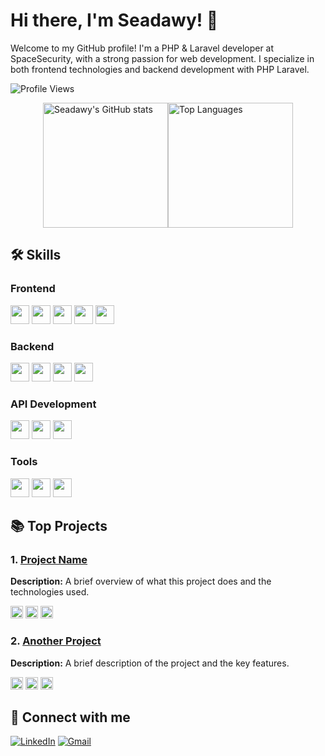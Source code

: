 <!-- GitHub Profile Readme -->

# Hi there, I'm Seadawy! 👋

Welcome to my GitHub profile! I'm a PHP & Laravel developer at SpaceSecurity, with a strong passion for web development. I specialize in both frontend technologies and backend development with PHP Laravel.

<p>
  <img src="https://komarev.com/ghpvc/?username=seadawy&style=flat&color=blue" alt="Profile Views" />
</p>

<!-- GitHub Stats and Top Languages -->
<p style="display: flex; align-items: center; justify-content: center"> 
  <a href="#">
    <img src="https://github-readme-stats.vercel.app/api?username=seadawy&show_icons=true&theme=radical" height=200 align="center" alt="Seadawy's GitHub stats" />
  </a>
  <a href="#">
    <img src="https://github-readme-stats.vercel.app/api/top-langs/?username=seadawy&layout=donut&theme=radical" height=200 align="center"  alt="Top Languages" />
  </a>
</p>

## 🛠 Skills

### Frontend
<img src="https://img.shields.io/badge/HTML5-E34F26?style=for-the-badge&logo=html5&logoColor=white" height="30"> <img src="https://img.shields.io/badge/CSS3-1572B6?style=for-the-badge&logo=css3&logoColor=white" height="30"> <img src="https://img.shields.io/badge/JavaScript-F7DF1E?style=for-the-badge&logo=javascript&logoColor=black" height="30"> 
<img src="https://img.shields.io/badge/React-61DAFB?style=for-the-badge&logo=react&logoColor=black" height="30"> <img src="https://img.shields.io/badge/Tailwind_CSS-38B2AC?style=for-the-badge&logo=tailwind-css&logoColor=white" height="30">

### Backend
<img src="https://img.shields.io/badge/PHP-777BB4?style=for-the-badge&logo=php&logoColor=white" height="30"> <img src="https://img.shields.io/badge/Laravel-FF2D20?style=for-the-badge&logo=laravel&logoColor=white" height="30"> <img src="https://img.shields.io/badge/MySQL-4479A1?style=for-the-badge&logo=mysql&logoColor=white" height="30"> <img src="https://img.shields.io/badge/Docker-2496ED?style=for-the-badge&logo=docker&logoColor=white" height="30">

### API Development
<img src="https://img.shields.io/badge/RESTful_APIs-4CAF50?style=for-the-badge&logo=api&logoColor=white" height="30"> <img src="https://img.shields.io/badge/Postman-FF6C37?style=for-the-badge&logo=postman&logoColor=white" height="30"> <img src="https://img.shields.io/badge/Swagger-85EA2D?style=for-the-badge&logo=swagger&logoColor=black" height="30">

### Tools
<img src="https://img.shields.io/badge/Git-F05032?style=for-the-badge&logo=git&logoColor=white" height="30"> <img src="https://img.shields.io/badge/GitHub-181717?style=for-the-badge&logo=github&logoColor=white" height="30"> <img src="https://img.shields.io/badge/VS_Code-007ACC?style=for-the-badge&logo=visual-studio-code&logoColor=white" height="30">

## 📚 Top Projects

### 1. [Project Name](https://github.com/seadawy/project-name)
**Description:** A brief overview of what this project does and the technologies used.

<img src="https://img.shields.io/badge/PHP-777BB4?style=flat-square&logo=php&logoColor=white" height="20"> <img src="https://img.shields.io/badge/Laravel-FF2D20?style=flat-square&logo=laravel&logoColor=white" height="20"> <img src="https://img.shields.io/badge/React-61DAFB?style=flat-square&logo=react&logoColor=black" height="20">

### 2. [Another Project](https://github.com/seadawy/another-project)
**Description:** A brief description of the project and the key features.

<img src="https://img.shields.io/badge/JavaScript-F7DF1E?style=flat-square&logo=javascript&logoColor=black" height="20"> <img src="https://img.shields.io/badge/Tailwind_CSS-38B2AC?style=flat-square&logo=tailwind-css&logoColor=white" height="20"> <img src="https://img.shields.io/badge/MySQL-4479A1?style=flat-square&logo=mysql&logoColor=white" height="20">

## 🔗 Connect with me

[![LinkedIn](https://img.shields.io/badge/LinkedIn-0077B5?style=for-the-badge&logo=linkedin&logoColor=white)](https://www.linkedin.com/in/seadawyff/) 
[![Gmail](https://img.shields.io/badge/seadawy6452@gmail.com-red?style=for-the-badge&logo=google&logoColor=white)](mailto:seadawy6452@gmail.com)
